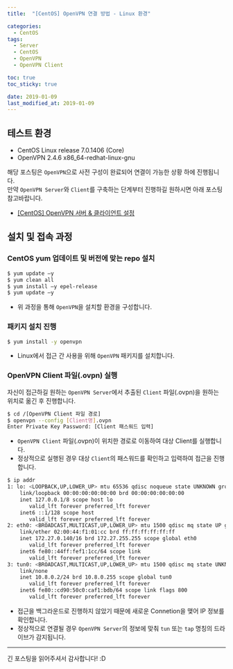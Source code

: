 ```yaml
---
title:  "[CentOS] OpenVPN 연결 방법 - Linux 환경" 

categories:
  - CentOS
tags:
  - Server
  - CentOS
  - OpenVPN
  - OpenVPN Client

toc: true
toc_sticky: true

date: 2019-01-09
last_modified_at: 2019-01-09
---
```


## 테스트 환경
- CentOS Linux release 7.0.1406 (Core)
- OpenVPN 2.4.6 x86_64-redhat-linux-gnu
  

해당 포스팅은 `OpenVPN`으로 사전 구성이 완료되어 연결이 가능한 상황 하에 진행됩니다.  
만약 `OpenVPN Server`와 `Client`를 구축하는 단계부터 진행하길 원하시면 아래 포스팅 참고바랍니다.  
* [[CentOS] OpenVPN 서버 & 클라이언트 설정](https://blog.false.kr/centos/CentOS-OpenVPN-Server-Client-Setting/)

## 설치 및 접속 과정
### CentOS yum 업데이트 및 버전에 맞는 repo 설치
```bash
$ yum update –y
$ yum clean all
$ yum install –y epel-release
$ yum update –y
```
* 위 과정을 통해 `OpenVPN`을 설치할 환경을 구성합니다.

### 패키지 설치 진행
```bash
$ yum install -y openvpn
```
* Linux에서 접근 간 사용을 위해 `OpenVPN` 패키지를 설치합니다.

### OpenVPN Client 파일(.ovpn) 실행
자신이 접근하길 원하는 `OpenVPN Server`에서 추출된 `Client` 파일(.ovpn)을 원하는 위치로 옮긴 후 진행합니다.

```bash
$ cd /[OpenVPN Client 파일 경로]
$ openvpn --config [Client명].ovpn
Enter Private Key Password: [Client 패스워드 입력]
```
* `OpenVPN Client` 파일(.ovpn)이 위치한 경로로 이동하여 대상 Client를 실행합니다.
* 정상적으로 실행된 경우 대상 `Client`의 패스워드를 확인하고 입력하여 접근을 진행합니다.

```bash
$ ip addr
1: lo: <LOOPBACK,UP,LOWER_UP> mtu 65536 qdisc noqueue state UNKNOWN group default qlen 1000
    link/loopback 00:00:00:00:00:00 brd 00:00:00:00:00:00
    inet 127.0.0.1/8 scope host lo
       valid_lft forever preferred_lft forever
    inet6 ::1/128 scope host 
       valid_lft forever preferred_lft forever
2: eth0: <BROADCAST,MULTICAST,UP,LOWER_UP> mtu 1500 qdisc mq state UP group default qlen 1000
    link/ether 02:00:44:f1:01:cc brd ff:ff:ff:ff:ff:ff
    inet 172.27.0.140/16 brd 172.27.255.255 scope global eth0
       valid_lft forever preferred_lft forever
    inet6 fe80::44ff:fef1:1cc/64 scope link 
       valid_lft forever preferred_lft forever
3: tun0: <BROADCAST,MULTICAST,UP,LOWER_UP> mtu 1500 qdisc mq state UNKNOWN group default qlen 1000
    link/none
    inet 10.8.0.2/24 brd 10.8.0.255 scope global tun0
       valid_lft forever preferred_lft forever
    inet6 fe80::cd90:50c0:caf1:bdb/64 scope link flags 800
       valid_lft forever preferred_lft forever
```
* 접근을 백그라운드로 진행하지 않았기 때문에 새로운 Connetion을 맺어 IP 정보를 확인합니다.
* 정상적으로 연결될 경우 `OpenVPN Server`의 정보에 맞춰 `tun` 또는 `tap` 명칭의 드라이브가 감지됩니다.

---

긴 포스팅을 읽어주셔서 감사합니다! :D
